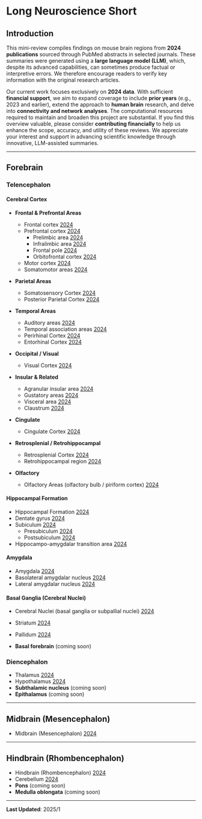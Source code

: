 
# Long Neuroscience Short

## Introduction

This mini-review compiles findings on mouse brain regions from **2024 publications** sourced through PubMed abstracts in selected journals. These summaries were generated using a **large language model (LLM)**, which, despite its advanced capabilities, can sometimes produce factual or interpretive errors. We therefore encourage readers to verify key information with the original research articles.

Our current work focuses exclusively on **2024 data**. With sufficient **financial support**, we aim to expand coverage to include **prior years** (e.g., 2023 and earlier), extend the approach to **human brain** research, and delve into **connectivity and network analyses**. The computational resources required to maintain and broaden this project are substantial. If you find this overview valuable, please consider **contributing financially** to help us enhance the scope, accuracy, and utility of these reviews. We appreciate your interest and support in advancing scientific knowledge through innovative, LLM-assisted summaries.

---

## Forebrain

### Telencephalon

#### Cerebral Cortex

- **Frontal & Prefrontal Areas**  
  - Frontal cortex [2024](md_2024/2024_Frontal_cortex.md)  
  - Prefrontal cortex [2024](md_2024/2024_Prefrontal_cortex.md)  
    - Prelimbic area [2024](md_2024/2024_Prelimbic_area.md)  
    - Infralimbic area [2024](md_2024/2024_Infralimbic_area.md)  
    - Frontal pole [2024](md_2024/2024_Frontal_pole.md)  
    - Orbitofrontal cortex [2024](md_2024/2024_Orbitofrontal_cortex.md)
  - Motor cortex [2024](md_2024/2024_Motor_cortex.md)  
  - Somatomotor areas [2024](md_2024/2024_Somatomotor_areas.md)

- **Parietal Areas**  
  - Somatosensory Cortex [2024](md_2024/2024_Somatosensory_Cortex.md)
  - Posterior Parietal Cortex [2024](md_2024/2024_Posterior_Parietal_Cortex.md)

- **Temporal Areas**  
  - Auditory areas [2024](md_2024/2024_Auditory_areas.md)  
  - Temporal association areas [2024](md_2024/2024_Temporal_association_areas.md)  
  - Perirhinal Cortex [2024](md_2024/2024_Perirhinal_Cortex.md)
  - Entorhinal Cortex [2024](md_2024/2024_Entorhinal_Cortex.md)

- **Occipital / Visual**  
  - Visual Cortex [2024](md_2024/2024_Visual_Cortex.md)

- **Insular & Related**  
  - Agranular insular area [2024](md_2024/2024_Agranular_insular_area.md)  
  - Gustatory areas [2024](md_2024/2024_Gustatory_areas.md)  
  - Visceral area [2024](md_2024/2024_Visceral_area.md)  
  - Claustrum [2024](md_2024/2024_Claustrum.md)

- **Cingulate**  
  - Cingulate Cortex [2024](md_2024/2024_Cingulate_Cortex.md)

- **Retrosplenial / Retrohippocampal**  
  - Retrosplenial Cortex [2024](md_2024/2024_Retrosplenial_Cortex.md)
  - Retrohippocampal region [2024](md_2024/2024_Retrohippocampal_region.md)

- **Olfactory**  
  - Olfactory Areas (olfactory bulb / piriform cortex) [2024](md_2024/2024_Olfactory_Areas_(olfactory_bulb_piriform_cortex).md)

#### Hippocampal Formation

- Hippocampal Formation [2024](md_2024/2024_Hippocampal_Formation.md) 
- Dentate gyrus [2024](md_2024/2024_Dentate_gyrus.md)  
- Subiculum [2024](md_2024/2024_Subiculum.md)  
  - Presubiculum [2024](md_2024/2024_Presubiculum.md)  
  - Postsubiculum [2024](md_2024/2024_Postsubiculum.md)  
- Hippocampo-amygdalar transition area [2024](md_2024/2024_Hippocampo-amygdalar_transition_area.md)

#### Amygdala

- Amygdala [2024](md_2024/2024_Amygdala.md)  
- Basolateral amygdalar nucleus [2024](md_2024/2024_Basolateral_amygdalar_nucleus.md)  
- Lateral amygdalar nucleus [2024](md_2024/2024_Lateral_amygdalar_nucleus.md)

#### Basal Ganglia (Cerebral Nuclei)

- Cerebral Nuclei (basal ganglia or subpallial nuclei) [2024](md_2024/2024_Cerebral_Nuclei_(basal_ganglia_or_subpallial_nuclei).md)  
- Striatum [2024](md_2024/2024_Striatum.md)  
- Pallidum [2024](md_2024/2024_Pallidum.md)  

- **Basal forebrain** (coming soon)

### Diencephalon

- Thalamus [2024](md_2024/2024_Thalamus.md)  
- Hypothalamus [2024](md_2024/2024_Hypothalamus.md)  
- **Subthalamic nucleus** (coming soon)  
- **Epithalamus** (coming soon)

---

## Midbrain (Mesencephalon)

- Midbrain (Mesencephalon) [2024](md_2024/2024_Midbrain_(Mesencephalon).md)

---

## Hindbrain (Rhombencephalon)

- Hindbrain (Rhombencephalon) [2024](md_2024/2024_Hindbrain_(Rhombencephalon).md)  
- Cerebellum [2024](md_2024/2024_Cerebellum.md)  
- **Pons** (coming soon)  
- **Medulla oblongata** (coming soon)

---

**Last Updated**: 2025/1
